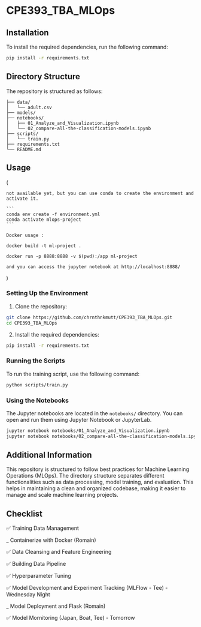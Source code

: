 # CPE393_TBA_MLOps

## Installation

To install the required dependencies, run the following command:

```bash
pip install -r requirements.txt
```

## Directory Structure

The repository is structured as follows:

```
├── data/
│   └── adult.csv
├── models/
├── notebooks/
│   ├── 01_Analyze_and_Visualization.ipynb
│   └── 02_compare-all-the-classification-models.ipynb
├── scripts/
│   └── train.py
├── requirements.txt
└── README.md
```

## Usage

(

    not available yet, but you can use conda to create the environment and activate it.

    ```
    conda env create -f environment.yml
    conda activate mlops-project
    ```

    Docker usage : 

    docker build -t ml-project .

    docker run -p 8888:8888 -v $(pwd):/app ml-project

    and you can access the jupyter notebook at http://localhost:8888/

)


### Setting Up the Environment

1. Clone the repository:

```bash
git clone https://github.com/chrnthnkmutt/CPE393_TBA_MLOps.git
cd CPE393_TBA_MLOps
```

2. Install the required dependencies:

```bash
pip install -r requirements.txt
```

### Running the Scripts

To run the training script, use the following command:

```bash
python scripts/train.py
```

### Using the Notebooks

The Jupyter notebooks are located in the `notebooks/` directory. You can open and run them using Jupyter Notebook or JupyterLab.

```bash
jupyter notebook notebooks/01_Analyze_and_Visualization.ipynb
jupyter notebook notebooks/02_compare-all-the-classification-models.ipynb
```

## Additional Information

This repository is structured to follow best practices for Machine Learning Operations (MLOps). The directory structure separates different functionalities such as data processing, model training, and evaluation. This helps in maintaining a clean and organized codebase, making it easier to manage and scale machine learning projects.

## Checklist
✅   Training Data Management

_   Containerize with Docker (Romain)

✅   Data Cleansing and Feature Engineering

✅   Building Data Pipeline

✅   Hyperparameter Tuning

✅   Model Development and Experiment Tracking (MLFlow - Tee) - Wednesday Night

_   Model Deployment and Flask (Romain)

✅   Model Mornitoring (Japan, Boat, Tee) - Tomorrow
